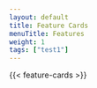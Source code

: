 ```yaml
---
layout: default
title: Feature Cards
menuTitle: Features
weight: 1
tags: ["test1"]
---
```


{{< feature-cards >}}
